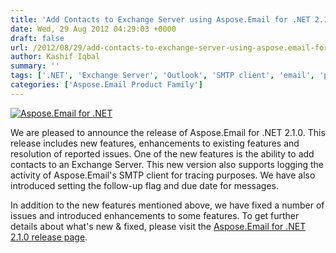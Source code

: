 ```yaml
---
title: 'Add Contacts to Exchange Server using Aspose.Email for .NET 2.1.0'
date: Wed, 29 Aug 2012 04:29:03 +0000
draft: false
url: /2012/08/29/add-contacts-to-exchange-server-using-aspose.email-for-.net-2.1.0/
author: Kashif Iqbal
summary: ''
tags: ['.NET', 'Exchange Server', 'Outlook', 'SMTP client', 'email', 'product release']
categories: ['Aspose.Email Product Family']
---
```


[![Aspose.Email for .NET][1]](https://blog.aspose.com/wp-content/uploads/sites/2/2012/08/aspose.email_120_trans.png)

We are pleased to announce the release of Aspose.Email for .NET 2.1.0. This release includes new features, enhancements to existing features and resolution of reported issues. One of the new features is the ability to add contacts to an Exchange Server. This new version also supports logging the activity of Aspose.Email's SMTP client for tracing purposes. We have also introduced setting the follow-up flag and due date for messages.

In addition to the new features mentioned above, we have fixed a number of issues and introduced enhancements to some features. To get further details about what's new & fixed, please visit the [Aspose.Email for .NET 2.1.0 release page][2].




[1]: https://blog.aspose.com/wp-content/uploads/sites/2/2012/08/aspose.email_120_trans.png "Aspose.Email"
[2]: http://www.aspose.com/community/files/51/.net-components/aspose.email-for-.net/entry406911.aspx "Release Notes of Aspose.Email for .NET v2.0.0"




